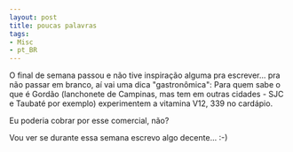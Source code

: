 ```yaml
---
layout: post
title: poucas palavras
tags:
- Misc
- pt_BR
---
```

O final de semana passou e não tive inspiração alguma pra escrever... pra não passar em branco, aí vai uma dica "gastronômica": Para quem sabe o que é Gordão (lanchonete de Campinas, mas tem em outras cidades - SJC e Taubaté por exemplo)  experimentem a  vitamina V12, 339 no cardápio.

Eu poderia cobrar por esse comercial, não?

Vou ver se durante essa semana escrevo algo decente... :-)
